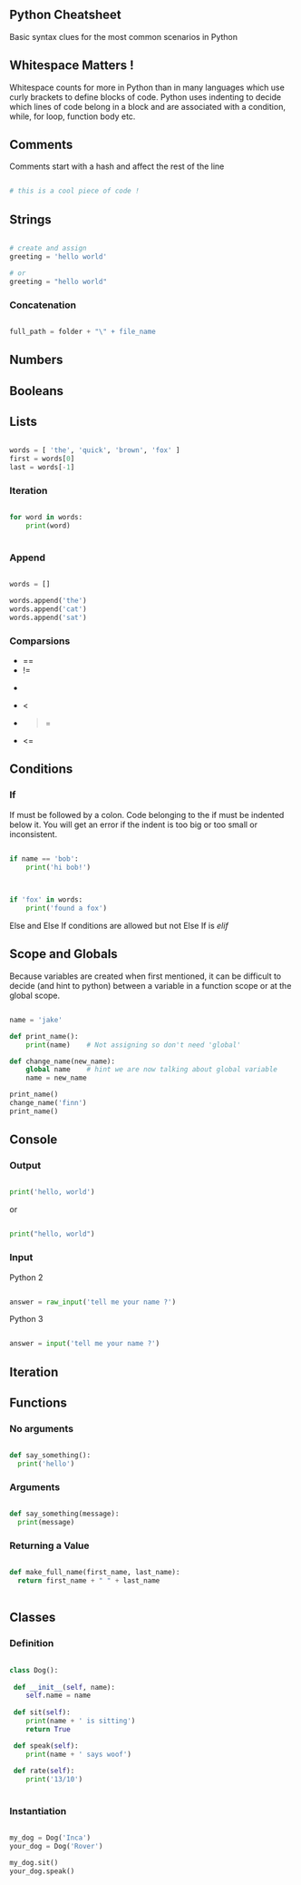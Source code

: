 ## Python Cheatsheet

Basic syntax clues for the most common scenarios in Python

## Whitespace Matters !

Whitespace counts for more in Python than in many languages which use curly brackets to define blocks of code. Python uses indenting to decide which lines of code belong in a block and are associated with a condition, while, for loop, function body etc. 


## Comments

Comments start with a hash and affect the rest of the line

```python

# this is a cool piece of code !

```

## Strings

```python

# create and assign
greeting = 'hello world'

# or 
greeting = "hello world"

```

### Concatenation

```python

full_path = folder + "\" + file_name

```

## Numbers

## Booleans

## Lists

```python

words = [ 'the', 'quick', 'brown', 'fox' ]
first = words[0]
last = words[-1]

```

### Iteration

```python

for word in words:
    print(word)
    
```

### Append

```python

words = []

words.append('the')
words.append('cat')
words.append('sat')

```

### Comparsions

* ==
* !=
* >
* <
* >=
* <=

## Conditions

### If

If <condition> must be followed by a colon. Code belonging to the if must be indented below it. You will get an error if the indent is too big or too small or inconsistent.

```python

if name == 'bob':
    print('hi bob!')
    
```

```python

if 'fox' in words:
    print('found a fox')

```

Else and Else If conditions are allowed but not Else If is *elif*


## Scope and Globals

Because variables are created when first mentioned, it can be difficult to decide (and hint to python) between a variable in a function scope or at the global scope.

```python 

name = 'jake'

def print_name():
    print(name)    # Not assigning so don't need 'global'

def change_name(new_name):
    global name    # hint we are now talking about global variable
    name = new_name

print_name()
change_name('finn')
print_name()  

```

## Console 

### Output

```python

print('hello, world')

```

or 

```python

print("hello, world")

```

### Input

Python 2

```python

answer = raw_input('tell me your name ?')

```

Python 3

```python

answer = input('tell me your name ?')

```



## Iteration

## Functions

### No arguments

```python

def say_something():
  print('hello')

```

### Arguments

```python

def say_something(message):
  print(message)

```

### Returning a Value

```python

def make_full_name(first_name, last_name):
  return first_name + " " + last_name
  
```

## Classes

### Definition

```python

class Dog():
 
 def __init__(self, name):
    self.name = name
    
 def sit(self):
    print(name + ' is sitting')
    return True

 def speak(self):
    print(name + ' says woof')
    
 def rate(self):
    print('13/10')
    
```

### Instantiation

```python

my_dog = Dog('Inca')
your_dog = Dog('Rover')

my_dog.sit()
your_dog.speak()

```


